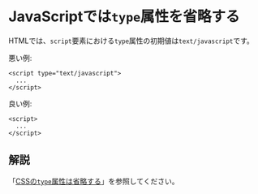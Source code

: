 # JavaScriptでは`type`属性を省略する

HTMLでは、`script`要素における`type`属性の初期値は`text/javascript`です。

悪い例:

    <script type="text/javascript">
      ...
    </script>

良い例:

    <script>
      ...
    </script>


## 解説

「[CSSの`type`属性は省略する][1]」を参照してください。


[1]: omit-type-attribute-for-css.ja.md
